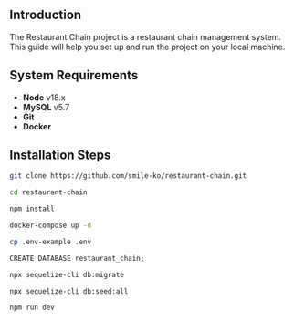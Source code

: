 ## Introduction

The Restaurant Chain project is a restaurant chain management system. This guide will help you set up and run the project on your local machine.

## System Requirements

- **Node** v18.x
- **MySQL** v5.7
- **Git**
- **Docker**

## Installation Steps

```bash
git clone https://github.com/smile-ko/restaurant-chain.git

cd restaurant-chain

npm install

docker-compose up -d

cp .env-example .env

CREATE DATABASE restaurant_chain;

npx sequelize-cli db:migrate

npx sequelize-cli db:seed:all

npm run dev
```
